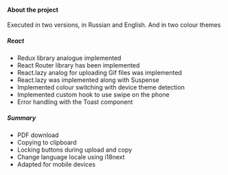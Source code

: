 #### About the project

Executed in two versions, in Russian and English. And in two colour themes

##### React

- Redux library analogue implemented
- React Router library has been implemented
- React.lazy analog for uploading Gif files was implemented
- React.lazy was implemented along with Suspense
- Implemented colour switching with device theme detection
- Implemented custom hook to use swipe on the phone
- Error handling with the Toast component

##### Summary

- PDF download
- Copying to clipboard
- Locking buttons during upload and copy
- Change language locale using i18next
- Adapted for mobile devices
